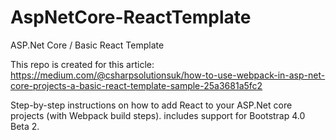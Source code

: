 # AspNetCore-ReactTemplate
ASP.Net Core / Basic React Template

This repo is created for this article:
https://medium.com/@csharpsolutionsuk/how-to-use-webpack-in-asp-net-core-projects-a-basic-react-template-sample-25a3681a5fc2

Step-by-step instructions on how to add React to your ASP.Net core projects (with Webpack build steps). 
includes support for Bootstrap 4.0 Beta 2.
